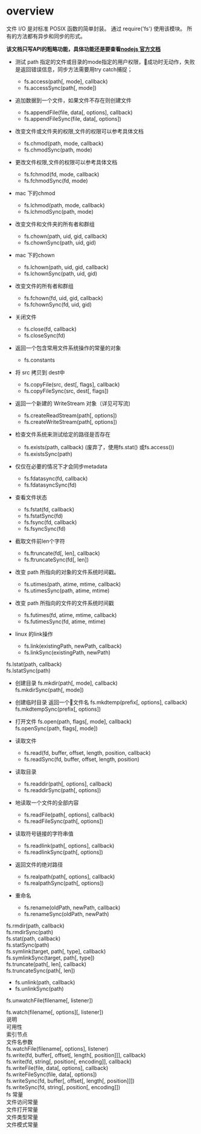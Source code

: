 # overview 
   文件 I/O 是对标准 POSIX 函数的简单封装。 通过 require('fs') 使用该模块。 所有的方法都有异步和同步的形式。   

  **该文档只写API的粗略功能，具体功能还是要查看[nodejs 官方文档](http://nodejs.cn/api/fs.html)**

+ 测试 path 指定的文件或目录的mode指定的用户权限，成功时无动作，失败是返回错误信息，同步方法需要用try catch捕捉；
  - fs.access(path[, mode], callback)  
  - fs.accessSync(path[, mode])  
  
+ 追加数据到一个文件，如果文件不存在则创建文件
  - fs.appendFile(file, data[, options], callback)  
  - fs.appendFileSync(file, data[, options])  

+ 改变文件或文件夹的权限,文件的权限可以参考具体文档  
  - fs.chmod(path, mode, callback)  
  - fs.chmodSync(path, mode) 

+ 更改文件权限,文件的权限可以参考具体文档  
  - fs.fchmod(fd, mode, callback)  
  - fs.fchmodSync(fd, mode)   

+ mac 下的chmod 
  - fs.lchmod(path, mode, callback)  
  - fs.lchmodSync(path, mode) 

+ 改变文件和文件夹的所有者和群组  
  - fs.chown(path, uid, gid, callback)  
  - fs.chownSync(path, uid, gid) 

+ mac 下的chown 
  - fs.lchown(path, uid, gid, callback)  
  - fs.lchownSync(path, uid, gid)  

  

+ 改变文件的所有者和群组
  - fs.fchown(fd, uid, gid, callback)  
  - fs.fchownSync(fd, uid, gid)  

+ 关闭文件  
  - fs.close(fd, callback)  
  - fs.closeSync(fd)  

+ 返回一个包含常用文件系统操作的常量的对象  
  - fs.constants  

+ 将 src 拷贝到 dest中  
  - fs.copyFile(src, dest[, flags], callback)  
  - fs.copyFileSync(src, dest[, flags])  

+ 返回一个新建的 WriteStream 对象（详见可写流)  
  - fs.createReadStream(path[, options])  
  - fs.createWriteStream(path[, options])  

+ 检查文件系统来测试给定的路径是否存在
  - fs.exists(path, callback)  (废弃了，使用fs.stat() 或fs.access()) 
  - fs.existsSync(path)  

+ 仅仅在必要的情况下才会同步metadata  
  - fs.fdatasync(fd, callback)  
  - fs.fdatasyncSync(fd)  

+ 查看文件状态
  - fs.fstat(fd, callback)  
  - fs.fstatSync(fd)
  - fs.fsync(fd, callback)  
  - fs.fsyncSync(fd) 

+ 截取文件前len个字符
  - fs.ftruncate(fd[, len], callback)  
  - fs.ftruncateSync(fd[, len])  

+ 改变 path 所指向的对象的文件系统时间戳。  
  - fs.utimes(path, atime, mtime, callback)  
  - fs.utimesSync(path, atime, mtime) 
+ 改变 path 所指向的文件的文件系统时间戳
  - fs.futimes(fd, atime, mtime, callback)  
  - fs.futimesSync(fd, atime, mtime) 

 
+ linux 的link操作
  - fs.link(existingPath, newPath, callback)  
  - fs.linkSync(existingPath, newPath)  


fs.lstat(path, callback)  
fs.lstatSync(path)  
+ 创建目录
fs.mkdir(path[, mode], callback)  
fs.mkdirSync(path[, mode])  
+ 创建临时目录 返回一个文件名
fs.mkdtemp(prefix[, options], callback)  
fs.mkdtempSync(prefix[, options])  

+ 打开文件
fs.open(path, flags[, mode], callback)  
fs.openSync(path, flags[, mode])  

+ 读取文件  
  - fs.read(fd, buffer, offset, length, position, callback)  
  - fs.readSync(fd, buffer, offset, length, position)  
+ 读取目录 
  - fs.readdir(path[, options], callback)  
  - fs.readdirSync(path[, options])  
+ 地读取一个文件的全部内容
  - fs.readFile(path[, options], callback)  
  - fs.readFileSync(path[, options])  
+ 读取符号链接的字符串值
  - fs.readlink(path[, options], callback)  
  - fs.readlinkSync(path[, options])  
+ 返回文件的绝对路径  
  - fs.realpath(path[, options], callback)  
  - fs.realpathSync(path[, options])  
+ 重命名
  - fs.rename(oldPath, newPath, callback)  
  - fs.renameSync(oldPath, newPath)  
  
fs.rmdir(path, callback)  
fs.rmdirSync(path)  
fs.stat(path, callback)  
fs.statSync(path)  
fs.symlink(target, path[, type], callback)  
fs.symlinkSync(target, path[, type])  
fs.truncate(path[, len], callback)  
fs.truncateSync(path[, len])  

  - fs.unlink(path, callback)  
  - fs.unlinkSync(path)  

fs.unwatchFile(filename[, listener]) 
 
fs.watch(filename[, options][, listener])  
说明  
可用性  
索引节点  
文件名参数  
fs.watchFile(filename[, options], listener)  
fs.write(fd, buffer[, offset[, length[, position]]], callback)  
fs.write(fd, string[, position[, encoding]], callback)  
fs.writeFile(file, data[, options], callback)  
fs.writeFileSync(file, data[, options])  
fs.writeSync(fd, buffer[, offset[, length[, position]]])  
fs.writeSync(fd, string[, position[, encoding]])  
fs 常量  
文件访问常量  
文件打开常量  
文件类型常量  
文件模式常量
